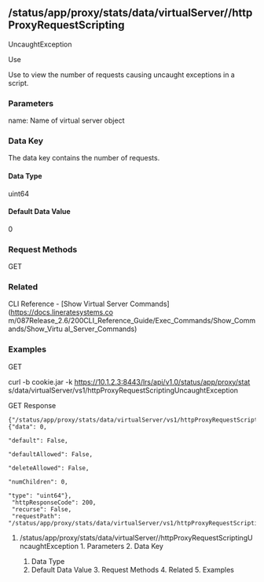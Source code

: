 ## /status/app/proxy/stats/data/virtualServer/<name>/httpProxyRequestScripting
UncaughtException

Use

Use to view the number of requests causing uncaught exceptions in a script.

### Parameters

name: Name of virtual server object

### Data Key

The data key contains the number of requests.

#### Data Type

uint64

#### Default Data Value

0

### Request Methods

GET

### Related

CLI Reference - [Show Virtual Server Commands](https://docs.lineratesystems.co
m/087Release_2.6/200CLI_Reference_Guide/Exec_Commands/Show_Commands/Show_Virtu
al_Server_Commands)

### Examples

GET

curl -b cookie.jar -k https://10.1.2.3:8443/lrs/api/v1.0/status/app/proxy/stat
s/data/virtualServer/vs1/httpProxyRequestScriptingUncaughtException

GET Response

    
    {"/status/app/proxy/stats/data/virtualServer/vs1/httpProxyRequestScriptingUncaughtException": {"data": 0,
                                                                                                      "default": False,
                                                                                                      "defaultAllowed": False,
                                                                                                      "deleteAllowed": False,
                                                                                                      "numChildren": 0,
                                                                                                      "type": "uint64"},
     "httpResponseCode": 200,
     "recurse": False,
     "requestPath": "/status/app/proxy/stats/data/virtualServer/vs1/httpProxyRequestScriptingUncaughtException"}
    

  1. /status/app/proxy/stats/data/virtualServer/<name>/httpProxyRequestScriptingUncaughtException
    1. Parameters
    2. Data Key
      1. Data Type
      2. Default Data Value
    3. Request Methods
    4. Related
    5. Examples

